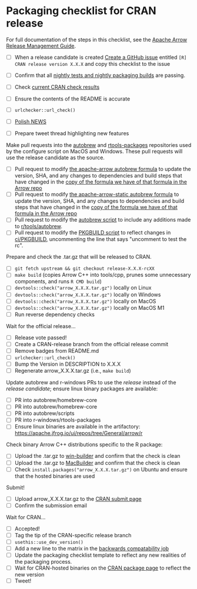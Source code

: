 
<!---
  Licensed to the Apache Software Foundation (ASF) under one
  or more contributor license agreements.  See the NOTICE file
  distributed with this work for additional information
  regarding copyright ownership.  The ASF licenses this file
  to you under the Apache License, Version 2.0 (the
  "License"); you may not use this file except in compliance
  with the License.  You may obtain a copy of the License at

    http://www.apache.org/licenses/LICENSE-2.0

  Unless required by applicable law or agreed to in writing,
  software distributed under the License is distributed on an
  "AS IS" BASIS, WITHOUT WARRANTIES OR CONDITIONS OF ANY
  KIND, either express or implied.  See the License for the
  specific language governing permissions and limitations
  under the License.
-->

# Packaging checklist for CRAN release

For full documentation of the steps in this checklist, see the
[Apache Arrow Release Management Guide](https://arrow.apache.org/docs/developers/release.html#post-release-tasks).

- [ ] When a release candidate is created
  [Create a GitHub issue](https://github.com/apache/arrow/issues/new/)
  entitled `[R] CRAN release version X.X.X` and copy this checklist to the issue
  
- [ ] Confirm that all
  [nightly tests and nightly packaging builds](https://lists.apache.org/list.html?builds@arrow.apache.org) are passing.
- [ ] Check [current CRAN check results](https://cran.rstudio.org/web/checks/check_results_arrow.html)
- [ ] Ensure the contents of the README is accurate
- [ ] `urlchecker::url_check()`
- [ ] [Polish NEWS](https://style.tidyverse.org/news.html#news-release)
- [ ] Prepare tweet thread highlighting new features

Make pull requests into the [autobrew](https://github.com/autobrew) and
[rtools-packages](https://github.com/r-windows/rtools-packages) repositories
used by the configure script on MacOS and Windows. These pull requests will
use the release candidate as the source.

- [ ] Pull request to modify 
  [the apache-arrow autobrew formula]( https://github.com/autobrew/homebrew-core/blob/master/Formula/apache-arrow.rb) 
  to update the version, SHA, and any changes to dependencies and build steps that have changed in the
  [copy of the formula we have of that formula in the Arrow repo](https://github.com/apache/arrow/blob/master/dev/tasks/homebrew-formulae/autobrew/apache-arrow.rb)
- [ ] Pull request to modify
  [the apache-arrow-static autobrew formula]( https://github.com/autobrew/homebrew-core/blob/master/Formula/apache-arrow-static.rb)
  to update the version, SHA, and any changes to dependencies and build steps that have changed in the
  [copy of the formula we have of that formula in the Arrow repo](https://github.com/apache/arrow/blob/master/dev/tasks/homebrew-formulae/autobrew/apache-arrow-static.rb)
- [ ] Pull request to modify the 
  [autobrew script](https://github.com/autobrew/scripts/blob/master/apache-arrow)
  to include any additions made to
  [r/tools/autobrew](https://github.com/apache/arrow/blob/master/r/tools/autobrew).
- [ ] Pull request to modify the
  [PKGBUILD script](https://github.com/r-windows/rtools-packages/blob/master/mingw-w64-arrow/PKGBUILD)
  to reflect changes in
  [ci/PKGBUILD](https://github.com/apache/arrow/blob/master/ci/scripts/PKGBUILD),
  uncommenting the line that says "uncomment to test the rc".

Prepare and check the .tar.gz that will be released to CRAN.

- [ ] `git fetch upstream && git checkout release-X.X.X-rcXX`
- [ ] `make build` (copies Arrow C++ into tools/cpp, prunes some unnecessary
  components, and runs `R CMD build`)
- [ ] `devtools::check("arrow_X.X.X.tar.gz")` locally on Linux
- [ ] `devtools::check("arrow_X.X.X.tar.gz")` locally on Windows
- [ ] `devtools::check("arrow_X.X.X.tar.gz")` locally on MacOS
- [ ] `devtools::check("arrow_X.X.X.tar.gz")` locally on MacOS M1
- [ ] Run reverse dependency checks

Wait for the official release...
  
- [ ] Release vote passed!
- [ ] Create a CRAN-release branch from the official release commit
- [ ] Remove badges from README.md
- [ ] `urlchecker::url_check()`
- [ ] Bump the Version in DESCRIPTION to X.X.X
- [ ] Regenerate arrow_X.X.X.tar.gz (i.e., `make build`)

Update autobrew and r-windows PRs to use the *release* instead of the
*release candidate*; ensure linux binary packages are available:

- [ ] PR into autobrew/homebrew-core
- [ ] PR into autobrew/homebrew-core
- [ ] PR into autobrew/scripts
- [ ] PR into r-windows/rtools-packages
- [ ] Ensure linux binaries are available in the artifactory:
  https://apache.jfrog.io/ui/repos/tree/General/arrow/r

Check binary Arrow C++ distributions specific to the R package:

- [ ] Upload the .tar.gz to [win-builder](https://win-builder.r-project.org/upload.aspx)
  and confirm that the check is clean
- [ ] Upload the .tar.gz to [MacBuilder](https://mac.r-project.org/macbuilder/submit.html)
  and confirm that the check is clean
- [ ] Check `install.packages("arrow_X.X.X.tar.gz")` on Ubuntu and ensure that the
  hosted binaries are used

Submit!

- [ ] Upload arrow_X.X.X.tar.gz to the
  [CRAN submit page](https://xmpalantir.wu.ac.at/cransubmit/)
- [ ] Confirm the submission email

Wait for CRAN...

- [ ] Accepted!
- [ ] Tag the tip of the CRAN-specific release branch
- [ ] `usethis::use_dev_version()`
- [ ] Add a new line to the matrix in the [backwards compatability job](https://github.com/apache/arrow/blob/master/dev/tasks/r/github.linux.arrow.version.back.compat.yml)
- [ ] Update the packaging checklist template to reflect any new realities of the
  packaging process.
- [ ] Wait for CRAN-hosted binaries on the
  [CRAN package page](https://cran.r-project.org/package=arrow) to reflect the
  new version
- [ ] Tweet!
